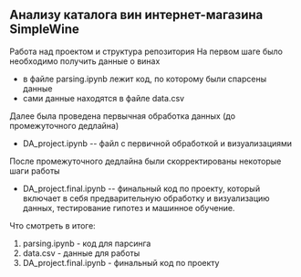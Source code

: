 ## Анализу каталога вин интернет-магазина SimpleWine
Работа над проектом и структура репозитория
На первом шаге было необходимо получить данные о винах
- в файле parsing.ipynb лежит код, по которому были спарсены данные
- сами данные находятся в файле data.csv

Далее была проведена первычная обработка данных (до промежуточного дедлайна)
- DA_project.ipynb -- файл с первичной обработкой и визуализациями

После промежуточного дедлайна были скорректированы некоторые шаги работы
- DA_project.final.ipynb -- финальный код по проекту, который включает в себя предварительную обработку и визуализацию данных, тестирование гипотез и машинное обучение.

Что смотреть в итоге:
1. parsing.ipynb - код для парсинга
2. data.csv - данные для работы
3. DA_project.final.ipynb - финальный код по проекту
